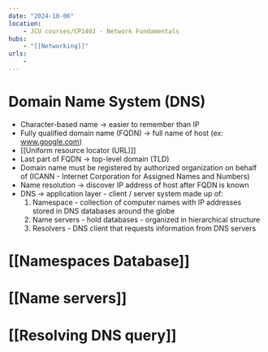 ```yaml
---
date: "2024-10-06"
location: 
    - JCU courses/CP1402 - Network Fundamentals
hubs: 
    - "[[Networking]]"
urls:
    - 
---
```


# Domain Name System (DNS)
+ Character-based name -> easier to remember than IP
+ Fully qualified domain name (FQDN) -> full name of host (ex: www.google.com)
+ [[Uniform resource locator (URL)]]
+ Last part of FQDN -> top-level domain (TLD)
+ Domain name must be registered by authorized organization on behalf of (ICANN - Internet
Corporation for Assigned Names and Numbers)
+ Name resolution -> discover IP address of host after FQDN is known
+ DNS -> application layer - client / server system made up of:
    1. Namespace - collection of computer names with IP addresses stored in DNS databases around the globe
    2. Name servers - hold databases - organized in hierarchical structure
    3. Resolvers - DNS client that requests information from DNS servers

# [[Namespaces Database]]
# [[Name servers]]
# [[Resolving DNS query]]
